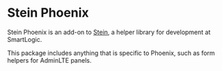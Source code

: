 # Stein Phoenix

Stein Phoenix is an add-on to [Stein](https://github.com/smartlogic/stein), a helper library for development at SmartLogic.

This package includes anything that is specific to Phoenix, such as form helpers for AdminLTE panels.

